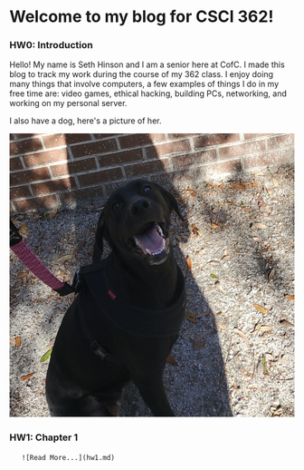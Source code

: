 # Welcome to my blog for CSCI 362!

### HW0: Introduction

Hello! My name is Seth Hinson and I am a senior here at CofC. I made this blog to track my work during the course of my 362 class. I enjoy doing many things that involve computers, a few examples of things I do in my free time are: video games, ethical hacking, building PCs, networking, and working on my personal server.

I also have a dog, here's a picture of her.

<img src="luna.jpg" width="550" height="500" alt="Luna">

### HW1: Chapter 1

       ![Read More...](hw1.md)
